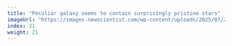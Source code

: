 ```yaml
---
title: "Peculiar galaxy seems to contain surprisingly pristine stars"
imageUrl: "https://images.newscientist.com/wp-content/uploads/2025/07/24154438/SEI_259967957.jpg?width=788"
index: 21
weight: 21
---
```

